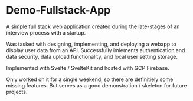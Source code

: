 # Demo-Fullstack-App
A simple full stack web application created during the late-stages of an interview process with a startup.

Was tasked with designing, implementing, and deploying a webapp to display user data from an API. Successfully imlements authentication and data security, data upload functionality, and local user setting storage.

Implemented with Svelte / SvelteKit and hosted with GCP Firebase. 

Only worked on it for a single weekend, so there are definitiely some missing features. But serves as a good demonstration / skeleton for future projects.
